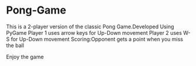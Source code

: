 # Pong-Game
This is a 2-player version of the classic Pong Game.Developed Using PyGame
Player 1 uses arrow keys for Up-Down movement
Player 2 uses W-S for Up-Down movement
Scoring:Opponent gets a point when you miss the ball

Enjoy the game
